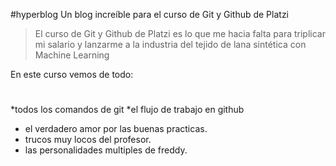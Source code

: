 #hyperblog
Un blog increíble para el curso de Git y Github de Platzi
>El curso de Git y Github de Platzi  es lo que me hacia falta para triplicar mi salario y lanzarme a la industria del tejido de lana sintética con Machine Learning 

En este curso vemos de todo:
# 
*todos los comandos de git
*el flujo de trabajo en github
* el verdadero amor por las buenas practicas.
* trucos muy locos del profesor.
* las personalidades multiples de freddy.

